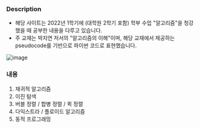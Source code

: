 ### Description
* 해당 사이트는 2022년 1학기에 (대학원 2학기 포함) 학부 수업 "알고리즘"을 청강했을 때 공부한 내용을 다루고 있습니다.
* 주 교재는 박지연 저서의 "알고리즘의 이해"이며, 해당 교재에서 제공하는 pseudocode를 기반으로 파이썬 코드로 표현했습니다.
  
![image](https://user-images.githubusercontent.com/69787143/173269307-e02ebd38-eaef-422e-bb58-8b33347f3b0b.png)

### 내용
1. 재귀적 알고리즘
2. 이진 탐색
3. 버블 정렬 / 합병 정렬 / 퀵 정렬
4. 다익스트라 / 플로이드 알고리즘
5. 동적 프로그래밍


